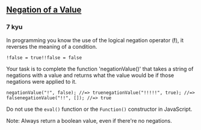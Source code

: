 <h2><a href=https://www.codewars.com/kata/58f6f87a55d759439b000073/train/javascript target="_blank">Negation of a Value</a></h2><h3>7 kyu</h3><p>In programming you know the use of the logical negation operator (<strong>!</strong>), it reverses the meaning of a condition.</p><pre><code class="language-javascript"><span class="cm-operator">!</span><span class="cm-atom">false</span> <span class="cm-operator">=</span> <span class="cm-atom">true</span><span class="cm-operator">!</span><span class="cm-operator">!</span><span class="cm-atom">false</span> <span class="cm-operator">=</span> <span class="cm-atom">false</span></code></pre><p>Your task is to complete the function 'negationValue()' that takes a string of negations with a value and returns what the value would be if those negations were applied to it.</p><pre><code class="language-javascript"><span class="cm-variable">negationValue</span>(<span class="cm-string">"!"</span>, <span class="cm-atom">false</span>); <span class="cm-comment">//=&gt; true</span><span class="cm-variable">negationValue</span>(<span class="cm-string">"!!!!!"</span>, <span class="cm-atom">true</span>); <span class="cm-comment">//=&gt; false</span><span class="cm-variable">negationValue</span>(<span class="cm-string">"!!"</span>, []); <span class="cm-comment">//=&gt; true</span></code></pre><pre style="display: none;"><code class="language-python"><span class="cm-variable">negation_value</span>(<span class="cm-string">"!"</span>, <span class="cm-keyword">False</span>) <span class="cm-comment">#=&gt; True</span><span class="cm-variable">negation_value</span>(<span class="cm-string">"!!!!!"</span>, <span class="cm-keyword">True</span>) <span class="cm-comment">#=&gt; False</span><span class="cm-variable">negation_value</span>(<span class="cm-string">"!!"</span>, []) <span class="cm-comment">#=&gt; False</span></code></pre><pre style="display: none;"><code class="language-julia"><span class="cm-variable">negationvalue</span>(<span class="cm-string">"!</span><span class="cm-string">"</span>, <span class="cm-builtin">false</span>) <span class="cm-comment">#=&gt; true</span><span class="cm-comment">negationvalue("!!!!!", true) </span><span class="cm-comment">#=&gt; false</span></code></pre><pre style="display: none;"><code class="language-dart"><span class="cm-variable">negationValue</span>(<span class="cm-string">"!"</span>, <span class="cm-atom">false</span>); <span class="cm-comment">//=&gt; true</span><span class="cm-variable">negationValue</span>(<span class="cm-string">"!!!!!"</span>, <span class="cm-atom">true</span>); <span class="cm-comment">//=&gt; false</span></code></pre><pre style="display: none;"><code class="language-php"><span class="cm-variable">negationValue</span>(<span class="cm-string">"</span><span class="cm-string">!"</span>, <span class="cm-atom">false</span>); <span class="cm-comment">//=&gt; true</span><span class="cm-variable">negationValue</span>(<span class="cm-string">"</span><span class="cm-string">!!!!!"</span>, <span class="cm-atom">true</span>); <span class="cm-comment">//=&gt; false</span><span class="cm-variable">negationValue</span>(<span class="cm-string">"</span><span class="cm-string">!!"</span>, []); <span class="cm-comment">//=&gt; false</span></code></pre><p>Do not use the <code>eval()</code> function or the <code>Function()</code> constructor in JavaScript.</p><p>Note: Always return a boolean value, even if there're no negations.</p>
